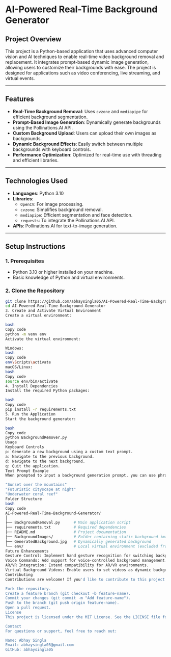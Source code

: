 
# AI-Powered Real-Time Background Generator

## Project Overview
This project is a Python-based application that uses advanced computer vision and AI techniques to enable real-time video background removal and replacement. It integrates prompt-based dynamic image generation, allowing users to customize their backgrounds with ease. The project is designed for applications such as video conferencing, live streaming, and virtual events.

---

## Features
- **Real-Time Background Removal**: Uses `cvzone` and `mediapipe` for efficient background segmentation.
- **Prompt-Based Image Generation**: Dynamically generate backgrounds using the Pollinations.AI API.
- **Custom Background Upload**: Users can upload their own images as backgrounds.
- **Dynamic Background Effects**: Easily switch between multiple backgrounds with keyboard controls.
- **Performance Optimization**: Optimized for real-time use with threading and efficient libraries.

---

## Technologies Used
- **Languages**: Python 3.10
- **Libraries**: 
  - `OpenCV`: For image processing.
  - `cvzone`: Simplifies background removal.
  - `mediapipe`: Efficient segmentation and face detection.
  - `requests`: To integrate the Pollinations.AI API.
- **APIs**: Pollinations.AI for text-to-image generation.

---

## Setup Instructions

### 1. Prerequisites
- Python 3.10 or higher installed on your machine.
- Basic knowledge of Python and virtual environments.

### 2. Clone the Repository
```bash
git clone https://github.com/abhaysingla05/AI-Powered-Real-Time-Background-Generator.git
cd AI-Powered-Real-Time-Background-Generator
3. Create and Activate Virtual Environment
Create a virtual environment:

bash
Copy code
python -m venv env
Activate the virtual environment:

Windows:
bash
Copy code
env\Scripts\activate
macOS/Linux:
bash
Copy code
source env/bin/activate
4. Install Dependencies
Install the required Python packages:

bash
Copy code
pip install -r requirements.txt
5. Run the Application
Start the background generator:

bash
Copy code
python BackgroundRemover.py
Usage
Keyboard Controls
p: Generate a new background using a custom text prompt.
a: Navigate to the previous background.
d: Navigate to the next background.
q: Quit the application.
Text Prompt Example
When prompted to input a background generation prompt, you can use phrases like:

"Sunset over the mountains"
"Futuristic cityscape at night"
"Underwater coral reef"
Folder Structure
bash
Copy code
AI-Powered-Real-Time-Background-Generator/
│
├── BackgroundRemoval.py      # Main application script
├── requirements.txt          # Required dependencies
├── README.md                 # Project documentation
├── BackgroundImages/         # Folder containing static background images
├── GeneratedBackground.jpg   # Dynamically generated background
└── env/                      # Local virtual environment (excluded from Git)
Future Enhancements
Gesture Control: Implement hand gesture recognition for switching backgrounds.
Voice Commands: Add support for voice-controlled background management.
AR/VR Integration: Extend compatibility for AR/VR environments.
Virtual Background Videos: Enable users to set videos as dynamic backgrounds.
Contributing
Contributions are welcome! If you'd like to contribute to this project:

Fork the repository.
Create a feature branch (git checkout -b feature-name).
Commit your changes (git commit -m "Add feature-name").
Push to the branch (git push origin feature-name).
Open a pull request.
License
This project is licensed under the MIT License. See the LICENSE file for details.

Contact
For questions or support, feel free to reach out:

Name: Abhay Singla
Email: abhaysingla05@gmail.com
GitHub: abhaysingla05
